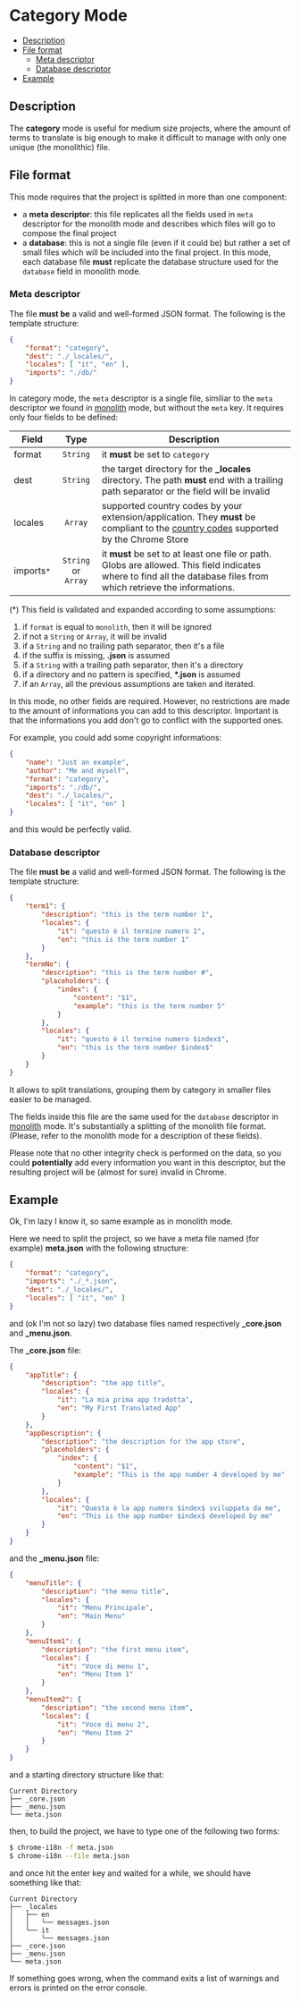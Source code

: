 # Category Mode

* [Description](#description)
* [File format](#file-format)
    * [Meta descriptor](#meta-descriptor)
    * [Database descriptor](#database-descriptor)
* [Example](#example)

## Description

The **category** mode is useful for medium size projects, where the amount of 
terms to translate is big enough to make it difficult to manage with only one 
unique (the monolithic) file.


## File format

This mode requires that the project is splitted in more than one component:

- a **meta descriptor**: this file replicates all the fields used in `meta`
  descriptor for the monolith mode and describes which files will go to compose
  the final project
- a **database**: this is not a single file (even if it could be) but rather a 
  set of small files which will be included into the final project. In this mode, 
  each database file **must** replicate the database structure used for the 
  `database` field in monolith mode.


### Meta descriptor

The file **must be** a valid and well-formed JSON format. The following is the 
template structure:

```json
{
    "format": "category",
    "dest": "./_locales/",
    "locales": [ "it", "en" ],
    "imports": "./db/"
}
```

In category mode, the `meta` descriptor is a single file, similiar to the `meta`
descriptor we found in [monolith](monolith.md#meta-descriptor) mode, but 
without the `meta` key. It requires only four fields to be defined:

Field | Type | Description
---|:-:|---
format|`String`|it **must** be set to `category`
dest|`String`|the target directory for the **_locales** directory. The path **must** end with a trailing path separator or the field will be invalid
locales|`Array`|supported country codes by your extension/application. They **must** be compliant to the [country codes][cc-list] supported by the Chrome Store
imports<small>*</small>|`String` or `Array`|it **must** be set to at least one file or path. Globs are allowed. This field indicates where to find all the database files from which retrieve the informations.

(*) This field is validated and expanded according to some assumptions:

1. if `format` is equal to `monolith`, then it will be ignored
2. if not a `String` or `Array`, it will be invalid
3. if a `String` and no trailing path separator, then it's a file
4. if the suffix is missing, **.json** is assumed
5. if a `String` with a trailing path separator, then it's a directory
6. if a directory and no pattern is specified, <strong>*.json</strong> is assumed
7. if an `Array`, all the previous assumptions are taken and iterated.

In this mode, no other fields are required. However, no restrictions are made to
the amount of informations you can add to this descriptor. Important is that 
the informations you add don't go to conflict with the supported ones.

For example, you could add some copyright informations:

```json
{
    "name": "Just an example",
    "author": "Me and myself",
    "format": "category",
    "imports": "./db/",
    "dest": "./_locales/",
    "locales": [ "it", "en" ]
}
```

and this would be perfectly valid.


### Database descriptor

The file **must be** a valid and well-formed JSON format. The following is the 
template structure:

```json
{
    "term1": {
        "description": "this is the term number 1",
        "locales": {
            "it": "questo è il termine numero 1",
            "en": "this is the term number 1"
        }
    },
    "termNo": {
        "description": "this is the term number #",
        "placeholders": {
            "index": {
                "content": "$1",
                "example": "this is the term number 5"
            }
        },
        "locales": {
            "it": "questo è il termine numero $index$",
            "en": "this is the term number $index$"
        }
    }
}
```

It allows to split translations, grouping them by category in smaller files 
easier to be managed.

The fields inside this file are the same used for the `database` descriptor in 
[monolith](monolith.md#database-descriptor) mode. It's substantially a 
splitting of the monolith file format. (Please, refer to the monolith mode for 
a description of these fields).

Please note that no other integrity check is performed on the data, so you
could **potentially** add every information you want in this descriptor, but
the resulting project will be (almost for sure) invalid in Chrome.


## Example

Ok, I'm lazy I know it, so same example as in monolith mode.

Here we need to split the project, so we have a meta file named (for
example) **meta.json** with the following structure:

```json
{
    "format": "category",
    "imports": "./_*.json",
    "dest": "./_locales/",
    "locales": [ "it", "en" ]
}
```

and (ok I'm not so lazy) two database files named respectively **_core.json** and
**_menu.json**.

The **_core.json** file:

```json
{
    "appTitle": {
        "description": "the app title",
        "locales": {
            "it": "La mia prima app tradotta",
            "en": "My First Translated App"
        }
    },
    "appDescription": {
        "description": "the description for the app store",
        "placeholders": {
            "index": {
                "content": "$1",
                "example": "This is the app number 4 developed by me"
            }
        },
        "locales": {
            "it": "Questa è la app numero $index$ sviluppata da me",
            "en": "This is the app number $index$ developed by me"
        }
    }
}
```

and the **_menu.json** file:

```json
{
    "menuTitle": {
        "description": "the menu title",
        "locales": {
            "it": "Menu Principale",
            "en": "Main Menu"
        }
    },
    "menuItem1": {
        "description": "the first menu item",
        "locales": {
            "it": "Voce di menu 1",
            "en": "Menu Item 1"
        }
    },
    "menuItem2": {
        "description": "the second menu item",
        "locales": {
            "it": "Voce di menu 2",
            "en": "Menu Item 2"
        }
    }
}
```

and a starting directory structure like that:

```
Current Directory
├── _core.json
├── _menu.json
└── meta.json
```

then, to build the project, we have to type one of the following two forms:

```bash
$ chrome-i18n -f meta.json
$ chrome-i18n --file meta.json
```

and once hit the enter key and waited for a while, we should have something like
that:

```
Current Directory
├── _locales
│   ├── en
│   │   └── messages.json
│   └── it
│       └── messages.json
├── _core.json
├── _menu.json
└── meta.json
```

If something goes wrong, when the command exits a list of warnings and errors is
printed on the error console.


[cc-list]: https://developers.google.com/chrome/web-store/docs/i18n?hl=it#localeTable

